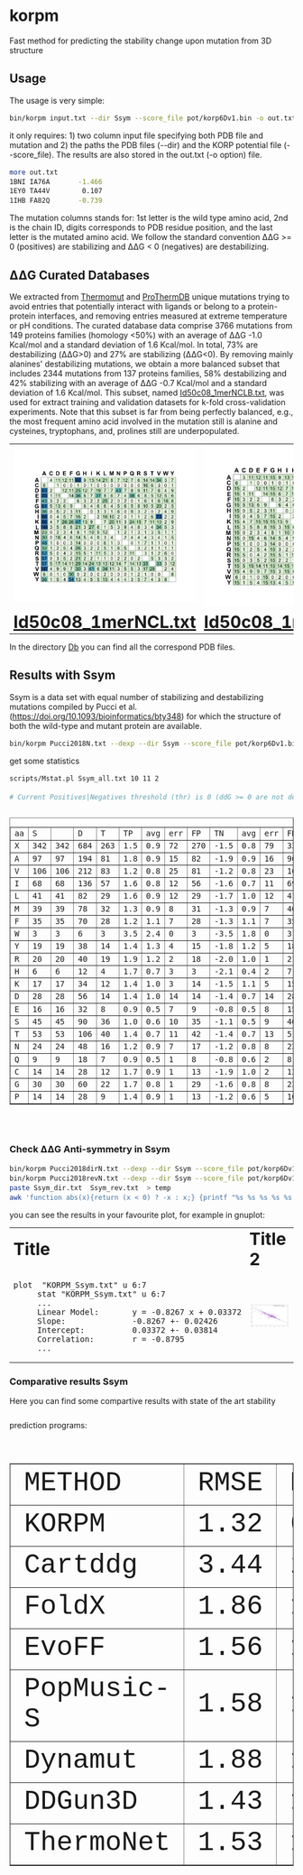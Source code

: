 # korpm

Fast method for predicting the stability change upon mutation from 3D structure

## Usage 

The usage is very simple:  

```sh
bin/korpm input.txt --dir Ssym --score_file pot/korp6Dv1.bin -o out.txt
```
it only requires: 1) two column input file specifying both PDB file and mutation and 2) the paths the PDB files (--dir) and the KORP potential file (--score_file).  The results are also stored in the out.txt (-o option) file.

```sh
more out.txt
1BNI IA76A       -1.466
1EY0 TA44V        0.107
1IHB FA82Q       -0.739
```
The mutation columns stands for: 1st letter is the wild type amino acid, 2nd is the chain ID, digits corresponds to PDB residue position, and the last letter is the mutated amino acid. We follow the standard convention ΔΔG >= 0 (positives) are stabilizing and ΔΔG < 0 (negatives) are destabilizing.

## ΔΔG Curated Databases

We extracted from [Thermomut](http://biosig.unimelb.edu.au/thermomutdb/) and [ProThermDB](https://web.iitm.ac.in/bioinfo2/prothermdb/index.html) unique mutations trying to avoid entries that potentially interact with ligands or belong to a protein-protein interfaces, and removing entries measured at extreme temperature or pH conditions. The curated database data comprise 3766 mutations from 149 proteins families (homology <50%) with an average of ΔΔG -1.0 Kcal/mol and a standard deviation of 1.6 Kcal/mol. In total, 73% are destabilizing (ΔΔG>0) and 27% are stabilizing (ΔΔG<0). By removing mainly alanines' destabilizing mutations, we obtain a more balanced subset that includes 2344 mutations from 137 proteins families, 58% destabilizing and 42% stabilizing with an average of ΔΔG -0.7 Kcal/mol and a standard deviation of 1.6 Kcal/mol. This subset, named [Id50c08_1merNCLB.txt](Id50c08_1merNCLB.txt), was used for extract training and validation datasets for k-fold cross-validation experiments. Note that this subset is far from being perfectly balanced, e.g., the most frequent amino acid involved in the mutation still is alanine and cysteines, tryptophans, and, prolines still are underpopulated. 

<table border="0">

 <tr>
    <td>
     <img src="images/unbalanced.jpg">  </td>
    <td> 
      <img src="images/balanced.jpg">  </td>
 </tr>
  <tr>
    <td align="center" ><b style="font-size:30px"><a href="Id50c08_1merNCL.txt">Id50c08_1merNCL.txt</a> </b></td>
    <td align="center" ><b style="font-size:30px"><a href="Id50c08_1merNCLB.txt">Id50c08_1merNCLB.txt</a> </b></td>
 </tr></table>

In the directory [Db](Db) you can find all the correspond PDB files. 

## Results with Ssym

Ssym is a data set with equal number of stabilizing and destabilizing mutations compiled by Pucci et al. (https://doi.org/10.1093/bioinformatics/bty348) for which the structure of both the wild-type and mutant protein are available.  




```sh
bin/korpm Pucci2018N.txt --dexp --dir Ssym --score_file pot/korp6Dv1.bin -o Ssym_all.txt
```

get some statistics 

```sh
scripts/Mstat.pl Ssym_all.txt 10 11 2

# Current Positives|Negatives threshold (thr) is 0 (ddG >= 0 are not destabilizing [positives] and ddG < 0 are destabilizing [negatives]).
```
<pre><table border="1">
<tr><td>aa</td><td>S</td><td></td><td>D</td><td>T</td><td>TP</td><td>avg</td><td>err</td><td>FP</td><td>TN</td><td>avg</td><td>err</td><td>FN</td><td>P</td><td>N</td><td>SEN</td><td>SPE</td><td>PPV</td><td>NPV</td><td>ACC</td><td>accn</td><td>RMSE</td><td>MAE</td><td>PCC</td><td>Sc</td><td>Ob1</td><td>Ob2</td><td>MCC</td></tr>
<tr><td>X</td><td>342</td><td>342</td><td>684</td><td>263</td><td>1.5</td><td>0.9</td><td>72</td><td>270</td><td>-1.5</td><td>0.8</td><td>79</td><td>335</td><td>349</td><td>0.769</td><td>0.789</td><td>0.785</td><td>0.774</td><td>0.779</td><td>0.779</td><td>1.339</td><td>0.975</td><td>0.694</td><td>63.7</td><td>35.5</td><td>0.7</td><td>0.56</td></tr>
<tr><td>A</td><td>97</td><td>97</td><td>194</td><td>81</td><td>1.8</td><td>0.9</td><td>15</td><td>82</td><td>-1.9</td><td>0.9</td><td>16</td><td>96</td><td>98</td><td>0.835</td><td>0.845</td><td>0.844</td><td>0.837</td><td>0.840</td><td>0.840</td><td>1.527</td><td>1.087</td><td>0.743</td><td>67.0</td><td>32.0</td><td>1.0</td><td>0.68</td></tr>
<tr><td>V</td><td>106</td><td>106</td><td>212</td><td>83</td><td>1.2</td><td>0.8</td><td>25</td><td>81</td><td>-1.2</td><td>0.8</td><td>23</td><td>108</td><td>104</td><td>0.783</td><td>0.764</td><td>0.769</td><td>0.779</td><td>0.774</td><td>0.774</td><td>1.205</td><td>0.889</td><td>0.688</td><td>63.2</td><td>36.8</td><td>0.0</td><td>0.55</td></tr>
<tr><td>I</td><td>68</td><td>68</td><td>136</td><td>57</td><td>1.6</td><td>0.8</td><td>12</td><td>56</td><td>-1.6</td><td>0.7</td><td>11</td><td>69</td><td>67</td><td>0.838</td><td>0.824</td><td>0.826</td><td>0.836</td><td>0.831</td><td>0.831</td><td>1.146</td><td>0.897</td><td>0.811</td><td>66.2</td><td>32.4</td><td>1.5</td><td>0.66</td></tr>
<tr><td>L</td><td>41</td><td>41</td><td>82</td><td>29</td><td>1.6</td><td>0.9</td><td>12</td><td>29</td><td>-1.7</td><td>1.0</td><td>12</td><td>41</td><td>41</td><td>0.707</td><td>0.707</td><td>0.707</td><td>0.707</td><td>0.707</td><td>0.707</td><td>1.513</td><td>1.122</td><td>0.639</td><td>61.0</td><td>39.0</td><td>0.0</td><td>0.41</td></tr>
<tr><td>M</td><td>39</td><td>39</td><td>78</td><td>32</td><td>1.3</td><td>0.9</td><td>8</td><td>31</td><td>-1.3</td><td>0.9</td><td>7</td><td>40</td><td>38</td><td>0.821</td><td>0.795</td><td>0.800</td><td>0.816</td><td>0.808</td><td>0.808</td><td>1.193</td><td>0.972</td><td>0.721</td><td>57.7</td><td>42.3</td><td>0.0</td><td>0.62</td></tr>
<tr><td>F</td><td>35</td><td>35</td><td>70</td><td>28</td><td>1.2</td><td>1.1</td><td>7</td><td>28</td><td>-1.3</td><td>1.1</td><td>7</td><td>35</td><td>35</td><td>0.800</td><td>0.800</td><td>0.800</td><td>0.800</td><td>0.800</td><td>0.800</td><td>1.697</td><td>1.215</td><td>0.560</td><td>58.6</td><td>41.4</td><td>0.0</td><td>0.60</td></tr>
<tr><td>W</td><td>3</td><td>3</td><td>6</td><td>3</td><td>3.5</td><td>2.4</td><td>0</td><td>3</td><td>-3.5</td><td>1.8</td><td>0</td><td>3</td><td>3</td><td>1.000</td><td>1.000</td><td>1.000</td><td>1.000</td><td>1.000</td><td>1.000</td><td>2.291</td><td>2.137</td><td>0.978</td><td>66.7</td><td>33.3</td><td>0.0</td><td>1.00</td></tr>
<tr><td>Y</td><td>19</td><td>19</td><td>38</td><td>14</td><td>1.4</td><td>1.3</td><td>4</td><td>15</td><td>-1.8</td><td>1.2</td><td>5</td><td>18</td><td>20</td><td>0.737</td><td>0.789</td><td>0.778</td><td>0.750</td><td>0.763</td><td>0.763</td><td>1.896</td><td>1.364</td><td>0.609</td><td>71.1</td><td>28.9</td><td>0.0</td><td>0.53</td></tr>
<tr><td>R</td><td>20</td><td>20</td><td>40</td><td>19</td><td>1.9</td><td>1.2</td><td>2</td><td>18</td><td>-2.0</td><td>1.0</td><td>1</td><td>21</td><td>19</td><td>0.950</td><td>0.900</td><td>0.905</td><td>0.947</td><td>0.925</td><td>0.925</td><td>1.456</td><td>1.080</td><td>0.794</td><td>75.0</td><td>25.0</td><td>0.0</td><td>0.85</td></tr>
<tr><td>H</td><td>6</td><td>6</td><td>12</td><td>4</td><td>1.7</td><td>0.7</td><td>3</td><td>3</td><td>-2.1</td><td>0.4</td><td>2</td><td>7</td><td>5</td><td>0.667</td><td>0.500</td><td>0.571</td><td>0.600</td><td>0.583</td><td>0.583</td><td>1.193</td><td>0.857</td><td>0.788</td><td>66.7</td><td>33.3</td><td>0.0</td><td>0.17</td></tr>
<tr><td>K</td><td>17</td><td>17</td><td>34</td><td>12</td><td>1.4</td><td>1.0</td><td>3</td><td>14</td><td>-1.5</td><td>1.1</td><td>5</td><td>15</td><td>19</td><td>0.706</td><td>0.824</td><td>0.800</td><td>0.737</td><td>0.765</td><td>0.765</td><td>1.593</td><td>1.032</td><td>0.695</td><td>67.6</td><td>32.4</td><td>0.0</td><td>0.53</td></tr>
<tr><td>D</td><td>28</td><td>28</td><td>56</td><td>14</td><td>1.4</td><td>1.0</td><td>14</td><td>14</td><td>-1.4</td><td>0.7</td><td>14</td><td>28</td><td>28</td><td>0.500</td><td>0.500</td><td>0.500</td><td>0.500</td><td>0.500</td><td>0.500</td><td>1.512</td><td>1.234</td><td>0.366</td><td>50.0</td><td>50.0</td><td>0.0</td><td>0.00</td></tr>
<tr><td>E</td><td>16</td><td>16</td><td>32</td><td>8</td><td>0.9</td><td>0.5</td><td>7</td><td>9</td><td>-0.8</td><td>0.5</td><td>8</td><td>15</td><td>17</td><td>0.500</td><td>0.562</td><td>0.533</td><td>0.529</td><td>0.531</td><td>0.531</td><td>0.712</td><td>0.605</td><td>0.722</td><td>84.4</td><td>15.6</td><td>0.0</td><td>0.06</td></tr>
<tr><td>S</td><td>45</td><td>45</td><td>90</td><td>36</td><td>1.0</td><td>0.6</td><td>10</td><td>35</td><td>-1.1</td><td>0.5</td><td>9</td><td>46</td><td>44</td><td>0.800</td><td>0.778</td><td>0.783</td><td>0.795</td><td>0.789</td><td>0.789</td><td>0.880</td><td>0.630</td><td>0.765</td><td>70.0</td><td>27.8</td><td>2.2</td><td>0.58</td></tr>
<tr><td>T</td><td>53</td><td>53</td><td>106</td><td>40</td><td>1.4</td><td>0.7</td><td>11</td><td>42</td><td>-1.4</td><td>0.7</td><td>13</td><td>51</td><td>55</td><td>0.755</td><td>0.792</td><td>0.784</td><td>0.764</td><td>0.774</td><td>0.774</td><td>0.973</td><td>0.806</td><td>0.756</td><td>53.8</td><td>45.3</td><td>0.9</td><td>0.55</td></tr>
<tr><td>N</td><td>24</td><td>24</td><td>48</td><td>16</td><td>1.2</td><td>0.9</td><td>7</td><td>17</td><td>-1.2</td><td>0.8</td><td>8</td><td>23</td><td>25</td><td>0.667</td><td>0.708</td><td>0.696</td><td>0.680</td><td>0.688</td><td>0.688</td><td>1.277</td><td>0.949</td><td>0.581</td><td>60.4</td><td>39.6</td><td>0.0</td><td>0.38</td></tr>
<tr><td>Q</td><td>9</td><td>9</td><td>18</td><td>7</td><td>0.9</td><td>0.5</td><td>1</td><td>8</td><td>-0.8</td><td>0.6</td><td>2</td><td>8</td><td>10</td><td>0.778</td><td>0.889</td><td>0.875</td><td>0.800</td><td>0.833</td><td>0.833</td><td>0.751</td><td>0.623</td><td>0.743</td><td>66.7</td><td>33.3</td><td>0.0</td><td>0.67</td></tr>
<tr><td>C</td><td>14</td><td>14</td><td>28</td><td>12</td><td>1.7</td><td>0.9</td><td>1</td><td>13</td><td>-1.9</td><td>1.0</td><td>2</td><td>13</td><td>15</td><td>0.857</td><td>0.929</td><td>0.923</td><td>0.867</td><td>0.893</td><td>0.893</td><td>1.780</td><td>1.287</td><td>0.630</td><td>64.3</td><td>28.6</td><td>7.1</td><td>0.79</td></tr>
<tr><td>G</td><td>30</td><td>30</td><td>60</td><td>22</td><td>1.7</td><td>0.8</td><td>1</td><td>29</td><td>-1.6</td><td>0.8</td><td>8</td><td>23</td><td>37</td><td>0.733</td><td>0.967</td><td>0.957</td><td>0.784</td><td>0.850</td><td>0.850</td><td>1.438</td><td>0.985</td><td>0.763</td><td>61.7</td><td>38.3</td><td>0.0</td><td>0.72</td></tr>
<tr><td>P</td><td>14</td><td>14</td><td>28</td><td>9</td><td>1.4</td><td>0.9</td><td>1</td><td>13</td><td>-1.2</td><td>0.6</td><td>5</td><td>10</td><td>18</td><td>0.643</td><td>0.929</td><td>0.900</td><td>0.722</td><td>0.786</td><td>0.786</td><td>1.202</td><td>0.866</td><td>0.649</td><td>67.9</td><td>28.6</td><td>3.6</td><td>0.60</td></tr>
</table>
 </pre>
### Check ΔΔG Anti-symmetry in Ssym

```sh
bin/korpm Pucci2018dirN.txt --dexp --dir Ssym --score_file pot/korp6Dv1.bin -o Ssym_dir.txt
bin/korpm Pucci2018revN.txt --dexp --dir Ssym --score_file pot/korp6Dv1.bin -o Ssym_rev.txt
paste Ssym_dir.txt  Ssym_rev.txt  > temp
awk 'function abs(x){return (x < 0) ? -x : x;} {printf "%s %s %s %s %s %s %s %f  %f %s %s\n",$1,$19, $2, $20, $10, $11,$29, ($11+$29), abs(($11+$29)), $3, $4  }' temp > KORPM_Ssym.txt
```

you can see the results in your favourite plot, for example in gnuplot:


<table border="0">
 <tr>
    <td><b style="font-size:30px">Title</b></td>
    <td><b style="font-size:30px">Title 2</b></td>
 </tr>
 <tr>
    <td><pre>plot  "KORPM_Ssym.txt" u 6:7
     stat "KORPM_Ssym.txt" u 6:7
     ...
     Linear Model:       y = -0.8267 x + 0.03372
     Slope:              -0.8267 +- 0.02426
     Intercept:          0.03372 +- 0.03814
     Correlation:        r = -0.8795
     ...</pre>
  </td>
    <td> 
      <img src="images/gnuplot.jpg" alt="Italian Trulli">  </td>
 </tr>
</table>

### Comparative results Ssym

Here you can find some compartive results with state of the art stability prediction programs:
<font size="8" face="Courier New" >
<table border="1">
<tr><td>METHOD</td><td>RMSE</td><td>MAE</td><td>PCC</td><td>Sc</td><td>Ob1</td><td>Ob2</td><td>TPR</td><td>TNR</td><td> PPV</td><td>NPV</td><td>ACC</td><td>MCC</td><td>AROC</td><td>APRC</td></tr>
<tr><td>KORPM</td><td>1.32</td><td>0.96</td><td>0.70</td><td>64.3</td><td>34.9</td><td>0.7</td><td>0.77</td><td>0.79</td><td>0.79</td><td>0.78</td><td>0.78</td><td>0.56</td><td>0.86</td><td>0.85</td></tr>
<tr><td>Cartddg</td><td>3.44</td><td>2.63</td><td>0.63</td><td>52.3</td><td>41.1</td><td>6.6</td><td>0.58</td><td>0.87</td><td>0.82</td><td>0.67</td><td>0.73</td><td>0.47</td><td>0.81</td><td>0.82</td></tr>
<tr><td>FoldX</td><td>1.86</td><td>1.29</td><td>0.54</td><td>60.1</td><td>34.5</td><td>5.4</td><td>0.55</td><td>0.78</td><td>0.71</td><td>0.63</td><td>0.66</td><td>0.33</td><td>0.74</td><td>0.75</td></tr>
<tr><td>EvoFF</td><td>1.56</td><td>1.12</td><td>0.54</td><td>61.7</td><td>34.9</td><td>3.4</td><td>0.61</td><td>0.70</td><td>0.67</td><td>0.64</td><td>0.66</td><td>0.31</td><td>0.74</td><td>0.75</td></tr>
<tr><td>PopMusic-S</td><td>1.58</td><td>1.15</td><td>0.52</td><td>56.6</td><td>42.4</td><td>1.0</td><td>0.67</td><td>0.71</td><td>0.70</td><td>0.68</td><td>0.69</td><td>0.38</td><td>0.76</td><td>0.74</td></tr>
<tr><td>Dynamut</td><td>1.88</td><td>1.37</td><td>0.38</td><td>54.4</td><td>38.2</td><td>7.5</td><td>0.21</td><td>0.88</td><td>0.64</td><td>0.53</td><td>0.55</td><td>0.13</td><td>0.62</td><td>0.62</td></tr>
<tr><td>DDGun3D</td><td>1.43</td><td>1.04</td><td>0.63</td><td>61.8</td><td>37.4</td><td>0.7</td><td>0.68</td><td>0.69</td><td>0.69</td><td>0.69</td><td>0.69</td><td>0.37</td><td>0.75</td><td>0.76</td></tr>
<tr><td>ThermoNet</td><td>1.53</td><td>1.09</td><td>0.55</td><td>58.2</td><td>40.9</td><td>0.9</td><td>0.65</td><td>0.70</td><td>0.69</td><td>0.67</td><td>0.68</td><td>0.35</td><td>0.75</td><td>0.74</td></tr>
</table>
</font>

